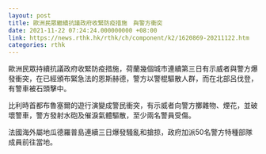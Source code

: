 ```yaml
---
layout: post
title: 歐洲民眾繼續抗議政府收緊防疫措施　與警方衝突
date: 2021-11-22 07:24:24.000000000 +08:00
link: https://news.rthk.hk/rthk/ch/component/k2/1620869-20211122.htm
categories: rthk
---
```


歐洲民眾持續抗議政府收緊防疫措施，荷蘭幾個城市連續第三日有示威者與警方爆發衝突，在已經頒布緊急法的恩斯赫德，警方以警棍驅散人群，而在北部呂伐登，有警車被石頭擊中。

比利時首都布魯塞爾的遊行演變成警民衝突，有示威者向警方擲雜物、煙花，並破壞警車，警方發射水砲及催淚氣體驅散，至少兩名警員受傷。

法國海外屬地瓜德羅普島連續三日爆發騷亂和搶掠，政府加派50名警方特種部隊成員前往當地。
